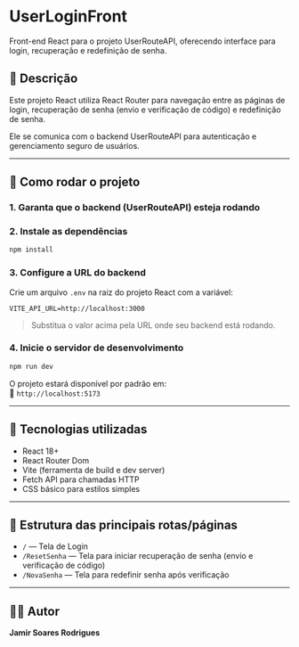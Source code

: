 # UserLoginFront

Front-end React para o projeto UserRouteAPI, oferecendo interface para login, recuperação e redefinição de senha.

## 📌 Descrição

Este projeto React utiliza React Router para navegação entre as páginas de login, recuperação de senha (envio e verificação de código) e redefinição de senha.

Ele se comunica com o backend UserRouteAPI para autenticação e gerenciamento seguro de usuários.

---

## 🚀 Como rodar o projeto

### 1. Garanta que o backend (UserRouteAPI) esteja rodando

### 2. Instale as dependências

```bash
npm install
```

### 3. Configure a URL do backend

Crie um arquivo `.env` na raiz do projeto React com a variável:

```env
VITE_API_URL=http://localhost:3000
```

> Substitua o valor acima pela URL onde seu backend está rodando.

### 4. Inicie o servidor de desenvolvimento

```bash
npm run dev
```

O projeto estará disponível por padrão em:  
📍 `http://localhost:5173`

---

## 🧠 Tecnologias utilizadas

- React 18+
- React Router Dom
- Vite (ferramenta de build e dev server)
- Fetch API para chamadas HTTP
- CSS básico para estilos simples

---

## 📁 Estrutura das principais rotas/páginas

- `/` — Tela de Login
- `/ResetSenha` — Tela para iniciar recuperação de senha (envio e verificação de código)
- `/NovaSenha` — Tela para redefinir senha após verificação

---

## 👨‍💻 Autor

**Jamir Soares Rodrigues**